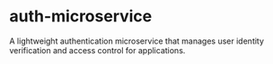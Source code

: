 # auth-microservice
A lightweight authentication microservice that manages user identity verification and access control for applications.

